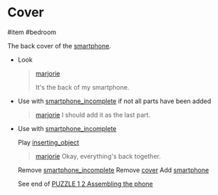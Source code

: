 # Cover

#item #bedroom 

The back cover of the [smartphone](items/smartphone.md).

- Look

  > [marjorie](characters/marjorie.md)
  >
  > It's the back of my smartphone.

- Use with [smartphone_incomplete](smartphone_incomplete.md) if not all parts have been added
	
	> [marjorie](../characters/marjorie.md)
	> I should add it as the last part.
- Use with [smartphone_incomplete](smartphone_incomplete.md)
	
	Play [inserting_object](../sfx/inserting_object.md)
	
	> [marjorie](../characters/marjorie.md)
	> Okay, everything's back together.
	
	Remove [smartphone_incomplete](smartphone_incomplete.md)
	Remove [cover](cover.md)
	Add [smartphone](smartphone.md)
	
	See end of [PUZZLE 1 2 Assembling the phone](../gdd.md#PUZZLE%201%202%20Assembling%20the%20phone) 